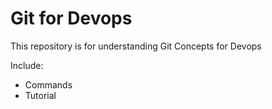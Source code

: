 # Git for Devops


This repository is for understanding Git Concepts for Devops


Include:

- Commands
- Tutorial
